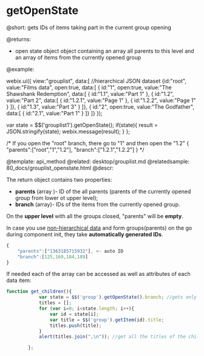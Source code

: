 getOpenState
=============

@short: gets IDs of items taking part in the current group opening

@returns:
- open state 	 object		object containing an array all parents to this level and an array of items from the currently opened group
	

@example:

webix.ui({
	view:"grouplist",
    data:[ //hierarchical JSON dataset
    	{id:"root", value:"Films data", open:true, data:[
			{ id:"1", open:true, value:"The Shawshank Redemption", data:[
				{ id:"1.1", value:"Part 1" },
				{ id:"1.2", value:"Part 2", data:[
					{ id:"1.2.1", value:"Page 1" },
             		{ id:"1.2.2", value:"Page 1" }
					]},
				{ id:"1.3", value:"Part 3" }
			]},
			{ id:"2", open:true, value:"The Godfather", data:[
				{ id:"2.1", value:"Part 1" }
			]}
		]}
});


var state = $$('grouplist1').getOpenState();
if(state){
	result = JSON.stringify(state);
	webix.message(result);
	}
};

/* 
If you open the "root" branch, there go to "1" and then open the "1.2"
{ 
	"parents":["root","1","1.2"],
 	"branch":["1.2.1","1.2.2"] 
}
*/



@template:	api_method
@related:
	desktop/grouplist.md
@relatedsample:
	80_docs/grouplist_openstate.html
@descr:

The return object contains two properties:

- **parents** (array )- ID of the all parents (parents of the currently opened group from lower ot upper level); 
- **branch** (array)- IDs of the items from the currently opened group. 

On the **upper level** with all the groups closed, "parents" will be **empty**. 

In case you use [non-hierarchical data](desktop/data_types.md) and form groups(parents) on the go during component init, they take
**automatically generated IDs**. 


~~~js
{
	"parents":["1363185715932"], <- auto ID
	"branch":[125,169,184,189]
}
~~~

If needed each of the array can be accessed  as well as attributes of each data item:

~~~js
function get_children(){
			var state = $$('group').getOpenState().branch; //gets only children
			titles = [];
			for (var i=0; i<state.length; i++){	
				var id = state[i];
				var title = $$('group').getItem(id).title;
			    titles.push(title);
			}
			alert(titles.join(",\n")); //get all the titles of the children

		};
~~~
